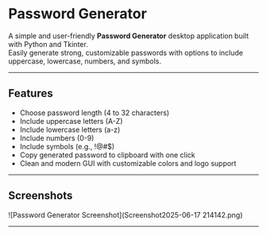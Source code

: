 # Password Generator

A simple and user-friendly **Password Generator** desktop application built with Python and Tkinter.  
Easily generate strong, customizable passwords with options to include uppercase, lowercase, numbers, and symbols.

---

## Features

- Choose password length (4 to 32 characters)
- Include uppercase letters (A-Z)
- Include lowercase letters (a-z)
- Include numbers (0-9)
- Include symbols (e.g., !@#$)
- Copy generated password to clipboard with one click
- Clean and modern GUI with customizable colors and logo support

---

## Screenshots

![Password Generator Screenshot](Screenshot2025-06-17 214142.png)  

---


